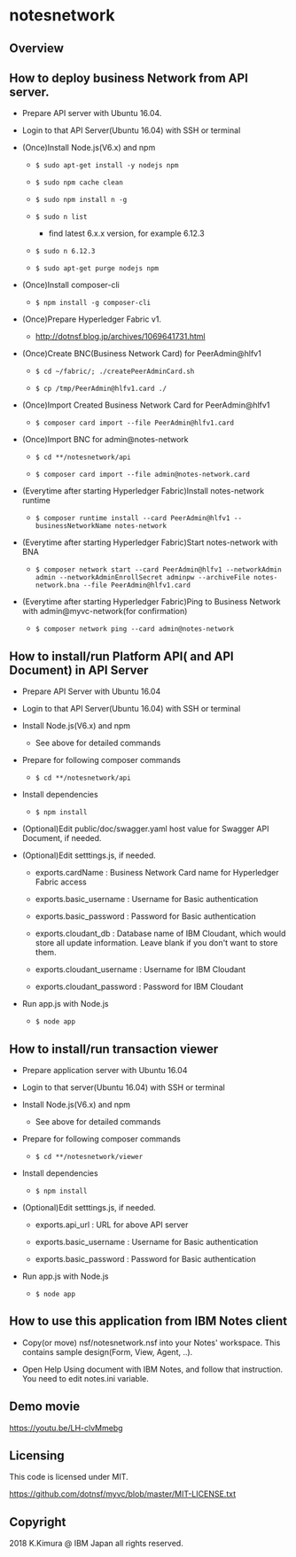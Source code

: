 # notesnetwork


## Overview


## How to deploy business Network from API server.

- Prepare API server with Ubuntu 16.04.

- Login to that API Server(Ubuntu 16.04) with SSH or terminal

- (Once)Install Node.js(V6.x) and npm

    - `$ sudo apt-get install -y nodejs npm`

    - `$ sudo npm cache clean`

    - `$ sudo npm install n -g`

    - `$ sudo n list`

        - find latest 6.x.x version, for example 6.12.3

    - `$ sudo n 6.12.3`

    - `$ sudo apt-get purge nodejs npm`

- (Once)Install composer-cli

    - `$ npm install -g composer-cli`

- (Once)Prepare Hyperledger Fabric v1.

    - http://dotnsf.blog.jp/archives/1069641731.html

- (Once)Create BNC(Business Network Card) for PeerAdmin@hlfv1

    - `$ cd ~/fabric/; ./createPeerAdminCard.sh`

    - `$ cp /tmp/PeerAdmin@hlfv1.card ./`

- (Once)Import Created Business Network Card for PeerAdmin@hlfv1

    - `$ composer card import --file PeerAdmin@hlfv1.card`

- (Once)Import BNC for admin@notes-network

    - `$ cd **/notesnetwork/api`

    - `$ composer card import --file admin@notes-network.card`

- (Everytime after starting Hyperledger Fabric)Install notes-network runtime

    - `$ composer runtime install --card PeerAdmin@hlfv1 --businessNetworkName notes-network`

- (Everytime after starting Hyperledger Fabric)Start notes-network with BNA

    - `$ composer network start --card PeerAdmin@hlfv1 --networkAdmin admin --networkAdminEnrollSecret adminpw --archiveFile notes-network.bna --file PeerAdmin@hlfv1.card`

- (Everytime after starting Hyperledger Fabric)Ping to Business Network with admin@myvc-network(for confirmation)

    - `$ composer network ping --card admin@notes-network`


## How to install/run Platform API( and API Document) in API Server

- Prepare API Server with Ubuntu 16.04

- Login to that API Server(Ubuntu 16.04) with SSH or terminal

- Install Node.js(V6.x) and npm

    - See above for detailed commands

- Prepare for following composer commands

    - `$ cd **/notesnetwork/api`

- Install dependencies

    - `$ npm install`

- (Optional)Edit public/doc/swagger.yaml host value for Swagger API Document, if needed.

- (Optional)Edit setttings.js, if needed.

    - exports.cardName : Business Network Card name for Hyperledger Fabric access

    - exports.basic_username : Username for Basic authentication

    - exports.basic_password : Password for Basic authentication

    - exports.cloudant_db : Database name of IBM Cloudant, which would store all update information. Leave blank if you don't want to store them.

    - exports.cloudant_username : Username for IBM Cloudant

    - exports.cloudant_password : Password for IBM Cloudant

- Run app.js with Node.js

    - `$ node app`


## How to install/run transaction viewer

- Prepare application server with Ubuntu 16.04

- Login to that server(Ubuntu 16.04) with SSH or terminal

- Install Node.js(V6.x) and npm

    - See above for detailed commands

- Prepare for following composer commands

    - `$ cd **/notesnetwork/viewer`

- Install dependencies

    - `$ npm install`

- (Optional)Edit setttings.js, if needed.

    - exports.api_url : URL for above API server

    - exports.basic_username : Username for Basic authentication

    - exports.basic_password : Password for Basic authentication

- Run app.js with Node.js

    - `$ node app`


## How to use this application from IBM Notes client

- Copy(or move) nsf/notesnetwork.nsf into your Notes' workspace. This contains sample design(Form, View, Agent, ..).

- Open Help Using document with IBM Notes, and follow that instruction. You need to edit notes.ini variable.


## Demo movie

https://youtu.be/LH-clvMmebg


## Licensing

This code is licensed under MIT.

https://github.com/dotnsf/myvc/blob/master/MIT-LICENSE.txt


## Copyright

2018 K.Kimura @ IBM Japan all rights reserved.
